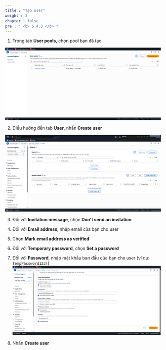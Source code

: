 ```yaml
---
title : "Tạo user"
weight : 3
chapter : false
pre : " <b> 5.4.3 </b> "
---
```


1. Trong tab **User pools**, chọn pool bạn đã tạo

![Cognito 4](/images/5-Workshop/5.4-Cognito/Cognito-4.png)

2. Điều hướng đến tab **User**, nhấn **Create user**

![Cognito 8](/images/5-Workshop/5.4-Cognito/Cognito-8.png)

3. Đối với **Invitation message**, chọn **Don't send an invitation**
4. Đối với **Email address**, nhập email của bạn cho user
5. Chọn **Mark email address as verified**
6. Đối với **Temporary password**, chọn **Set a password**
7. Đối với **Password**, nhập mật khẩu ban đầu của bạn cho user (ví dụ: ```TempPassword123!```)
   
![Cognito 9](/images/5-Workshop/5.4-Cognito/Cognito-9.png)

8. Nhấn **Create user**
